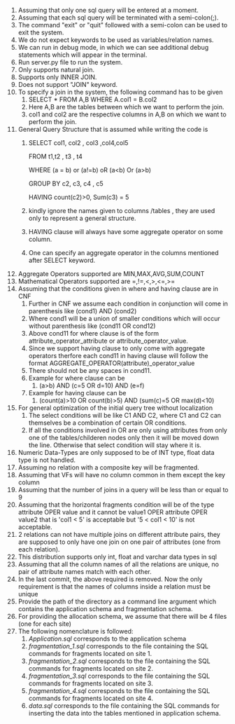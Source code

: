 1. Assuming that only one sql query will be entered at a moment.
1. Assuming that each sql query will be terminated with a semi-colon(;).
1. The command "exit" or "quit" followed with a semi-colon can be used to exit the system.
1. We do not expect keywords to be used as variables/relation names.
1. We can run in debug mode, in which we can see additional debug statements which will appear in the terminal.
1. Run server.py file to run the system.
1. Only supports natural join.
1. Supports only INNER JOIN.
1. Does not support "JOIN" keyword.
1. To specify a join in the system, the following command has to be given
    1. SELECT * FROM A,B WHERE A.col1 = B.col2
    1. Here A,B are the tables between which we want to perform the join.
    1. col1 and col2 are the respective columns in A,B on which we want to perform the join.
1. General Query Structure that is assumed while writing the code is
    1. SELECT col1, col2 , col3 ,col4,col5

        FROM t1,t2 , t3 , t4

        WHERE (a = b) or (a!=b) oR (a<b) Or (a>b) 
 
        GROUP BY c2, c3, c4 , c5 
 
        HAVING count(c2)>0, Sum(c3) = 5
    1. kindly ignore the names given to columns /tables , they are used only to represent a general structure.
    1. HAVING clause will always have some aggregate operator on some column.
    1. One can specify an aggregate operator in the columns mentioned after SELECT keyword.
1. Aggregate Operators supported are MIN,MAX,AVG,SUM,COUNT
1. Mathematical Operators supported are =,!=,<,>,<=,>=
1. Assuming that the conditions given in where and having clause are in CNF
    1. Further in CNF we assume each condition in conjunction will come in parenthesis like (cond1) AND (cond2)
    1. Where cond1 will be a union of smaller conditions which will occur without parenthesis like (cond11 OR cond12)
    1. Above cond11 for where clause is of the form attribute_operator_attribute or attribute_operator_value.
    1. Since we support having clause to only come with aggregate operators therfore each cond11 in having clause will follow the format AGGREGATE_OPERATOR(attribute)_operator_value
    1. There should not be any spaces in cond11.
    1. Example for where clause can be
        1. (a>b) AND (c=5 OR d=10) AND (e=f)
    1. Example for having clause can be
        1. (count(a)>10 OR count(b)>5) AND (sum(c)=5 OR max(d)<10)
1. For general optimization of the initial query tree without localization
    1. The select conditions will be like C1 AND C2, where C1 and C2 can themselves be a combination of certain OR conditions.
    1. If all the conditions involved in OR are only using attributes from only one of the tables/childeren nodes only then it will be moved down the line. Otherwise that select condition will stay where it is.
1. Numeric Data-Types are only supposed to be of INT type, float data type is not handled.
1. Assuming no relation with a composite key will be fragmented.
1. Assuming that VFs will have no column common in them except the key column
1. Assuming that the number of joins in a query will be less than or equal to 9
1. Assuming that the horizontal fragments condition will be of the type attribute OPER value and it cannot be value1 OPER attribute OPER value2 that is 'col1 < 5' is acceptable but '5 < col1 < 10' is not acceptable.
1. 2 relations can not have multiple joins on different attribute pairs, they are supposed to only have one join on one pair of attributes (one from each relation).
1. This distribution supports only int, float and varchar data types in sql
1. Assuming that all the column names of all the relations are unique, no pair of attribute names match with each other.
1. In the last commit, the above required is removed. Now the only requirement is that the names of columns inside a relation must be unique
1. Provide the path of the directory as a command line argument which contains the application schema and fragmentation schema.
1. For providing the allocation schema, we assume that there will be 4 files (one for each site)
1. The following nomenclature is followed:
    1. _Application.sql_ corresponds to the application schema
    1. _fragmentation\_1.sql_ corresponds to the file containing the SQL commands for fragments located on site 1.
    1. _fragmentation\_2.sql_ corresponds to the file containing the SQL commands for fragments located on site 2.
    1. _fragmentation\_3.sql_ corresponds to the file containing the SQL commands for fragments located on site 3.
    1. _fragmentation\_4.sql_ corresponds to the file containing the SQL commands for fragments located on site 4.
    1. _data.sql_ corresponds to the file containing the SQL commands for inserting the data into the tables mentioned in application schema.